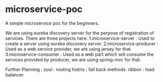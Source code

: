 # microservice-poc
A simple microservice poc for the beginners. 

We are using eureka discovery server for the perpose of registration of services.
There are three projects here.
1.microservice-server : Used to create a server using eureka discovery server. 
2.microservice-producer : Used as a web service provider, we are using jersey for that.
3.microservice-consumer : Used as a web part which will consume the services provided by producer, we are using spring-mvc for that.

Further Planning : 
zuul : routing 
histrix : fall back methods.
ribbon : load balancer.
